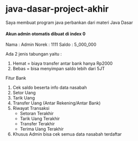 # java-dasar-project-akhir
Saya membuat program java perbankan dari materi Java Dasar

#### Akun admin otomatis dibuat di index 0
Nama	: Admin
Norek	: 1111
Saldo	: 5_000_000

Ada 2 jenis tabungan yaitu :
1. Hemat = biaya transfer antar bank hanya Rp2000
2. Bebas = bisa menyimpan saldo lebih dari 5JT

Fitur Bank
1. Cek saldo beserta info data nasabah
2. Setor Uang
3. Tarik Uang
4. Transfer Uang (Antar Rekening/Antar Bank)
5. Riwayat Transaksi
    * Setoran Terakhir
    * Tarik Uang Terakhir
    * Transfer Terakhir
    * Terima Uang Terakhir
6. Khusus Admin bisa cek semua data nasabah terdaftar
 
